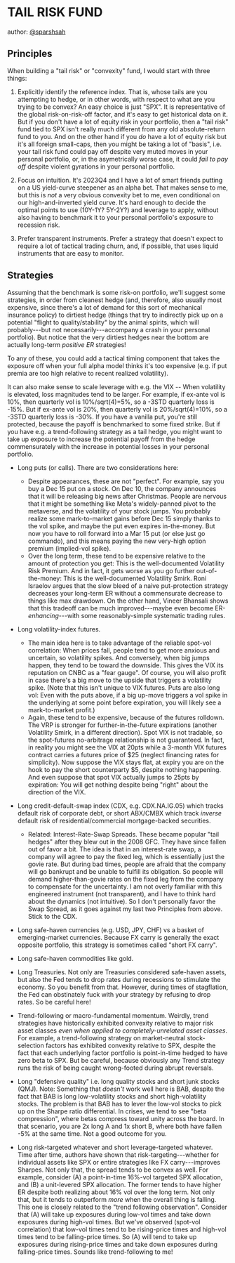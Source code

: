 # TAIL RISK FUND

author: [@sparshsah](https://github.com/sparshsah)

## Principles

When building a "tail risk" or "convexity" fund, I would start with three things:

1. Explicitly identify the reference index. That is, whose tails are you attempting to hedge, or in other words, with respect to what are you trying to be convex?
   An easy choice is just "SPX". It is representative of the global risk-on-risk-off factor, and it's easy to get historical data on it.
   But if you don't have a lot of equity risk in your portfolio, then a "tail risk" fund tied to SPX isn't really much different from any old absolute-return fund to you.
   And on the other hand if you _do_ have a lot of equity risk but it's all foreign small-caps, then you might be taking a lot of "basis", i.e.
   your tail risk fund could pay off despite very muted moves in your personal portfolio, or, in the asymetrically worse case,
   it could _fail to pay off_ despite violent gyrations in your personal portfolio.

2. Focus on intuition. It's 2023Q4 and I have a lot of smart friends putting on a US yield-curve steepener as an alpha bet.
   That makes sense to me, but this is _not_ a very obvious convexity bet to me, even conditional on our high-and-inverted yield curve.
   It's hard enough to decide the optimal points to use (10Y-1Y? 5Y-2Y?) and leverage to apply,
   without also having to benchmark it to your personal portfolio's exposure to recession risk.

3. Prefer transparent instruments. Prefer a strategy that doesn't expect to require a lot of tactical trading churn, and, if possible,
   that uses liquid instruments that are easy to monitor.

## Strategies

Assuming that the benchmark is some risk-on portfolio, we'll suggest some strategies, in order
from cleanest hedge (and, therefore, also usually most expensive, since there's a lot of demand for this sort of mechanical insurance policy)
to dirtiest hedge (things that try to indirectly pick up on a potential "flight to quality/stability" by the animal spirits,
which will probably---but not necessarily---accompany a crash in your personal portfolio).
But notice that the very dirtiest hedges near the bottom are actually long-term _positive ER_ strategies!

To any of these, you could add a tactical timing component that takes the exposure off when your full alpha model thinks it's too expensive
(e.g. if put premia are too high relative to recent realized volatility).

It can also make sense to scale leverage with e.g. the VIX -- When volatility is elevated, loss magnitudes tend to be larger.
For example, if ex-ante vol is 10%, then quarterly vol is 10%/sqrt(4)=5%, so a -3STD quarterly loss is -15%.
But if ex-ante vol is 20%, then quarterly vol is 20%/sqrt(4)=10%, so a -3STD quarterly loss is -30%.
If you have a vanilla put, you're still protected, because the payoff is benchmarked to some fixed strike.
But if you have e.g. a trend-following strategy as a tail hedge, you might want to take up exposure to
increase the potential payoff from the hedge commensurately with the increase in potential losses in your personal portfolio.

* Long puts (or calls). There are two considerations here:
    * Despite appearances, these are not "perfect". For example, say you buy a Dec 15 put on a stock.
      On Dec 10, the company announces that it will be releasing big news after Christmas.
      People are nervous that it might be something like Meta's widely-panned pivot to the metaverse, and the volatility of your stock jumps.
      You probably realize some mark-to-market gains before Dec 15 simply thanks to the vol spike, and maybe the put even expires in-the-money.
      But now you have to roll forward into a Mar 15 put (or else just go commando), and this means paying the new very-high option premium (implied-vol spike).
    * Over the long term, these tend to be expensive relative to the amount of protection you get: This is the well-documented Volatility Risk Premium.
      And in fact, it gets worse as you go further out-of-the-money: This is the well-documented Volatility Smirk.
      Roni Israelov argues that the slow bleed of a naive put-protection strategy decreases your long-term ER without a commensurate decrease to things like max drawdown.
      On the other hand, Vineer Bhansali shows that this tradeoff can be much improved---maybe even become ER-_enhancing_---with some reasonably-simple systematic trading rules.

* Long volatility-index futures.
    * The main idea here is to take advantage of the reliable spot-vol correlation: When prices fall, people tend to get more anxious and uncertain, so volatility spikes.
      And conversely, when big jumps happen, they tend to be toward the downside. This gives the VIX its reputation on CNBC as a "fear gauge".
      Of course, you will also profit in case there's a big move to the upside that triggers a volatility spike. (Note that this isn't unique to VIX futures. Puts are also long vol:
      Even with the puts above, if a big up-move triggers a vol spike in the underlying at some point before expiration, you will likely see a mark-to-market profit.)
    * Again, these tend to be expensive, because of the futures rolldown.
      The VRP is stronger for further-in-the-future expirations (another Volatility Smirk, in a different direction).
      Spot VIX is not tradable, so the spot-futures no-arbitrage relationship is not guaranteed.
      In fact, in reality you might see the VIX at 20pts while a 3-month VIX futures contract carries a futures price of $25 (neglect financing rates for simplicity).
      Now suppose the VIX stays flat, at expiry you are on the hook to pay the short counterparty $5, despite nothing happening.
      And even suppose that spot VIX actually jumps to 25pts by expiration: You will get nothing despite being "right" about the direction of the VIX.

* Long credit-default-swap index (CDX, e.g. CDX.NA.IG.05) which tracks default risk of corporate debt,
  or short ABX/CMBX which track _inverse_ default risk of residential/commercial mortgage-backed securities.
    * Related: Interest-Rate-Swap Spreads. These became popular "tail hedges" after they blew out in the 2008 GFC. They have since fallen out of favor a bit.
      The idea is that in an interest-rate swap, a company will agree to pay the fixed leg, which is essentially just the govie rate.
      But during bad times, people are afraid that the company will go bankrupt and be unable to fulfill its obligation.
      So people will demand higher-than-govie rates on the fixed leg from the company to compensate for the uncertainty.
      I am not overly familiar with this engineered instrument (not transparent), and I have to think hard about the dynamics (not intuitive).
      So I don't personally favor the Swap Spread, as it goes against my last two Principles from above.
      Stick to the CDX.

* Long safe-haven currencies (e.g. USD, JPY, CHF) vs a basket of emerging-market currencies.
  Because FX carry is generally the exact opposite portfolio, this strategy is sometimes called "short FX carry".

* Long safe-haven commodities like gold.

* Long Treasuries. Not only are Treasuries considered safe-haven assets, but also the Fed tends to drop rates during recessions to stimulate the economy.
  So you benefit from that. However, during times of stagflation, the Fed can obstinately fuck with your strategy by refusing to drop rates.
  So be careful here!

* Trend-following or macro-fundamental momentum.
  Weirdly, trend strategies have historically exhibited convexity relative to major risk asset classes _even when applied to completely-unrelated asset classes_.
  For example, a trend-following strategy on market-neutral stock-selection factors has exhibited convexity relative to SPX,
  despite the fact that each underlying factor portfolio is point-in-time hedged to have zero beta to SPX.
  But be careful, because obviously any Trend strategy runs the risk of being caught wrong-footed during abrupt reversals.

* Long "defensive quality" i.e. long quality stocks and short junk stocks (QMJ).
  Note: Something that _doesn't_ work well here is BAB, despite the fact that BAB is long low-volatility stocks and short high-volatility stocks.
  The problem is that BAB has to lever the low-vol stocks to pick up on the Sharpe ratio differential.
  In crises, we tend to see "beta compression", where betas compress toward unity across the board.
  In that scenario, you are 2x long A and 1x short B, where both have fallen -5% at the same time. Not a good outcome for you.

* Long risk-targeted whatever and short leverage-targeted whatever.
  Time after time, authors have shown that risk-targeting---whether for individual assets like SPX or entire strategies like FX carry---improves Sharpes.
  Not only that, the spread tends to be convex as well.
  For example, consider (A) a point-in-time 16%-vol targeted SPX allocation, and (B) a unit-levered SPX allocation.
  The former tends to have higher ER despite both realizing about 16% vol over the long term.
  Not only that, but it tends to outperform _more_ when the overall thing is falling. This one is closely related to the "trend following observation".
  Consider that (A) will take up exposures during low-vol times and take down exposures during high-vol times.
  But we've observed (spot-vol correlation) that low-vol times tend to be rising-price times and high-vol times tend to be falling-price times.
  So (A) will tend to take up exposures during rising-price times and take down exposures during falling-price times.
  Sounds like trend-following to me!
